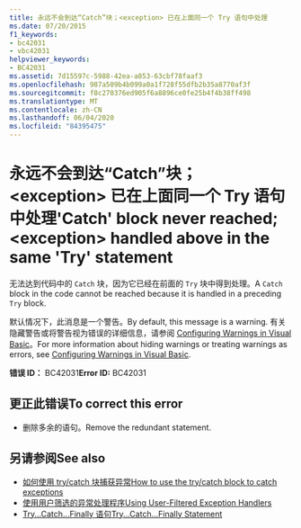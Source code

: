 ```yaml
---
title: 永远不会到达“Catch”块；<exception> 已在上面同一个 Try 语句中处理
ms.date: 07/20/2015
f1_keywords:
- bc42031
- vbc42031
helpviewer_keywords:
- BC42031
ms.assetid: 7d15597c-5988-42ea-a853-63cbf78faaf3
ms.openlocfilehash: 987a509b4b099a0a1f728f55dfb2b35a8770af3f
ms.sourcegitcommit: f8c270376ed905f6a8896ce0fe25b4f4b38ff498
ms.translationtype: MT
ms.contentlocale: zh-CN
ms.lasthandoff: 06/04/2020
ms.locfileid: "84395475"
---
```

# <a name="catch-block-never-reached-exception-handled-above-in-the-same-try-statement"></a><span data-ttu-id="b7b19-102">永远不会到达“Catch”块；\<exception> 已在上面同一个 Try 语句中处理</span><span class="sxs-lookup"><span data-stu-id="b7b19-102">'Catch' block never reached; \<exception> handled above in the same 'Try' statement</span></span>
<span data-ttu-id="b7b19-103">无法达到代码中的 `Catch` 块，因为它已经在前面的 `Try` 块中得到处理。</span><span class="sxs-lookup"><span data-stu-id="b7b19-103">A `Catch` block in the code cannot be reached because it is handled in a preceding `Try` block.</span></span>  
  
<span data-ttu-id="b7b19-104">默认情况下，此消息是一个警告。</span><span class="sxs-lookup"><span data-stu-id="b7b19-104">By default, this message is a warning.</span></span> <span data-ttu-id="b7b19-105">有关隐藏警告或将警告视为错误的详细信息，请参阅 [Configuring Warnings in Visual Basic](/visualstudio/ide/configuring-warnings-in-visual-basic)。</span><span class="sxs-lookup"><span data-stu-id="b7b19-105">For more information about hiding warnings or treating warnings as errors, see [Configuring Warnings in Visual Basic](/visualstudio/ide/configuring-warnings-in-visual-basic).</span></span>
  
 <span data-ttu-id="b7b19-106">**错误 ID：** BC42031</span><span class="sxs-lookup"><span data-stu-id="b7b19-106">**Error ID:** BC42031</span></span>  
  
## <a name="to-correct-this-error"></a><span data-ttu-id="b7b19-107">更正此错误</span><span class="sxs-lookup"><span data-stu-id="b7b19-107">To correct this error</span></span>  
  
- <span data-ttu-id="b7b19-108">删除多余的语句。</span><span class="sxs-lookup"><span data-stu-id="b7b19-108">Remove the redundant statement.</span></span>  
  
## <a name="see-also"></a><span data-ttu-id="b7b19-109">另请参阅</span><span class="sxs-lookup"><span data-stu-id="b7b19-109">See also</span></span>

- [<span data-ttu-id="b7b19-110">如何使用 try/catch 块捕获异常</span><span class="sxs-lookup"><span data-stu-id="b7b19-110">How to use the try/catch block to catch exceptions</span></span>](../../standard/exceptions/how-to-use-the-try-catch-block-to-catch-exceptions.md)
- [<span data-ttu-id="b7b19-111">使用用户筛选的异常处理程序</span><span class="sxs-lookup"><span data-stu-id="b7b19-111">Using User-Filtered Exception Handlers</span></span>](../../standard/exceptions/using-user-filtered-exception-handlers.md)
- [<span data-ttu-id="b7b19-112">Try...Catch...Finally 语句</span><span class="sxs-lookup"><span data-stu-id="b7b19-112">Try...Catch...Finally Statement</span></span>](../language-reference/statements/try-catch-finally-statement.md)
